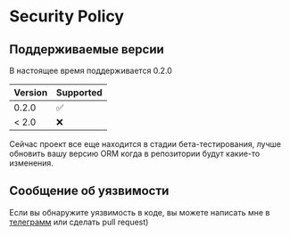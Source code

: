 # Security Policy

## Поддерживаемые версии

В настоящее время поддерживается 0.2.0

| Version | Supported          |
| ------- | ------------------ |
| 0.2.0   | :white_check_mark: |
| < 2.0   | :x:                |

Сейчас проект все еще находится в стадии бета-тестирования, лучше обновить вашу версию ORM когда в репозитории будут какие-то изменения.

## Сообщение об уязвимости

Если вы обнаружите уязвимость в коде, вы можете написать мне в <a href="https://t.me/M_O_D_E_R">телеграмм</a> или сделать pull request)

